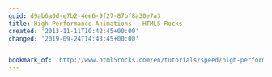 ```yaml
---
guid: d9ab6a0d-e7b2-4ee6-9f27-87bf8a30e7a3
title: High Performance Animations - HTML5 Rocks
created: '2013-11-11T10:42:45+00:00'
changed: '2019-09-24T14:43:45+00:00'


bookmark_of: 'http://www.html5rocks.com/en/tutorials/speed/high-performance-animations/'
---
```




